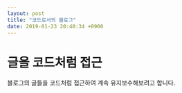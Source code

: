 ```yaml
---
layout: post
title: "코드로서의 블로그"
date: 2019-01-23 20:40:34 +0900
---
```


# 글을 코드처럼 접근

블로그의 글들을 코드처럼 접근하여 계속 유지보수해보려고 합니다.
